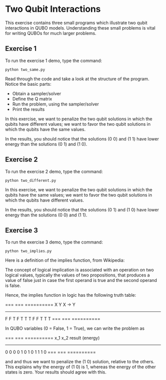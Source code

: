 # Two Qubit Interactions

This exercise contains three small programs which illustrate two qubit
interactions in QUBO models. Understanding these small problems is vital for
writing QUBOs for much larger problems.

## Exercise 1

To run the exercise 1 demo, type the command:

```python two_same.py```

Read through the code and take a look at the
structure of the program. Notice the basic parts:

- Obtain a sampler/solver
- Define the Q matrix
- Run the problem, using the sampler/solver
- Print the results

In this exercise, we want to penalize the two qubit solutions in which the 
qubits have different values; we want to favor the two qubit solutions in 
which the qubits have the same values.

In the results, you should notice that the solutions (0 0) and (1 1) have 
lower energy than the solutions (0 1) and (1 0).

## Exercise 2 

To run the exercise 2 demo, type the command:

```python two_different.py```

In this exercise, we want to penalize the two qubit solutions in which the 
qubits have the same values; we want to favor the two qubit solutions in 
which the qubits have different values.

In the results, you should notice that the solutions (0 1) and (1 0) have 
lower energy than the solutions (0 0) and (1 1).

## Exercise 3 

To run the exercise 3 demo, type the command:

```python two_implies.py```

Here is a definition of the implies function, from Wikipedia:

The concept of logical implication is associated with an operation on two 
logical values, typically the values of two propositions, that produces a 
value of false just in case the first operand is true and the second operand
is false.

Hence, the implies function in logic has the following truth table:

=== === ==========
X   Y   X -> Y
--- --- ----------
F   F   T
F   T   T 
T   F   F
T   T   T
=== === ==========


In QUBO variables (0 = False, 1 = True), we can write the problem as

=== === ==========
x_1 x_2 result (energy)
--- --- ----------
0   0   0
0   1   0
1   0   1
1   1   0
=== === ==========


and and thus we want to penalize the (1 0) solution, relative to the others.
This explains why the energy of (1 0) is 1, whereas the energy of the other 
states is zero.
Your results should agree with this.

